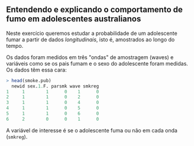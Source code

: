 ## Entendendo e explicando o comportamento de fumo em adolescentes australianos

Neste exercício queremos estudar a probabilidade de um adolescente fumar a partir de dados _longitudinais_, isto é, amostrados ao longo do tempo.

Os dados foram medidos em três "ondas" de amostragem (waves) e variáveis como se os pais fumam e o sexo do adolescente foram medidas. Os dados têm essa cara:
```r
> head(smoke.pub)
  newid sex.1.F. parsmk wave smkreg
1     1        1      0    1      0
2     1        1      0    2      0
3     1        1      0    4      0
4     1        1      0    5      0
5     1        1      0    6      0
6     2        0      0    1      0
```

A variável de interesse é se o adolescente fuma ou não em cada onda (`smkreg`). 
